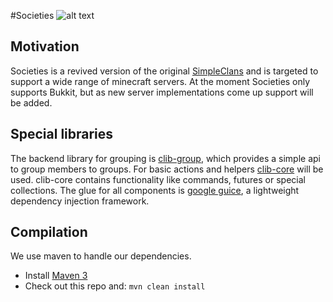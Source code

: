#Societies ![alt text](https://travis-ci.org/Catharos/Societies.svg)

## Motivation

Societies is a revived version of the original [SimpleClans](http://dev.bukkit.org/bukkit-plugins/simpleclans/) and is targeted to support a wide range of minecraft servers.
At the moment Societies only supports Bukkit, but as new server implementations come up support will be added.

## Special libraries

The backend library for grouping is [clib-group](https://github.com/Catharos/clib-groups), which provides a simple api to group members to groups. For basic actions and helpers [clib-core](https://github.com/Catharos/clib-core) will be used. clib-core contains functionality like commands, futures or special collections.
The glue for all components is [google guice](https://code.google.com/p/google-guice/), a lightweight dependency injection framework.

## Compilation

We use maven to handle our dependencies.

* Install [Maven 3](http://maven.apache.org/download.html)
* Check out this repo and: `mvn clean install`
